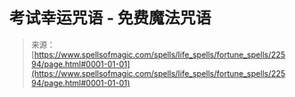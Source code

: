 <!--yml

分类: 未分类

日期: 2024-06-12 19:06:58

-->

# 考试幸运咒语 - 免费魔法咒语

> 来源：[https://www.spellsofmagic.com/spells/life_spells/fortune_spells/22594/page.html#0001-01-01](https://www.spellsofmagic.com/spells/life_spells/fortune_spells/22594/page.html#0001-01-01)
